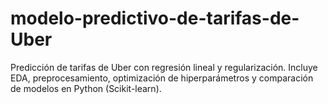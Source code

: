 # modelo-predictivo-de-tarifas-de-Uber
Predicción de tarifas de Uber con regresión lineal y regularización. Incluye EDA, preprocesamiento, optimización de hiperparámetros y comparación de modelos en Python (Scikit-learn).
